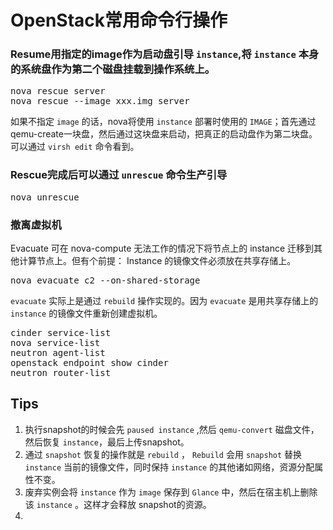 # OpenStack常用命令行操作

### Resume用指定的image作为启动盘引导 `instance`,将 `instance` 本身的系统盘作为第二个磁盘挂载到操作系统上。
<pre>
nova rescue server
nova rescue --image xxx.img server
</pre>
如果不指定 `image` 的话，nova将使用 `instance` 部署时使用的 `IMAGE`；首先通过qemu-create一块盘，然后通过这块盘来启动，把真正的启动盘作为第二块盘。可以通过 `virsh edit` 命令看到。

### Rescue完成后可以通过 `unrescue` 命令生产引导

<pre>
nova unrescue <server>
</pre>

### 撤离虚拟机

Evacuate 可在 nova-compute 无法工作的情况下将节点上的 instance 迁移到其他计算节点上。但有个前提： Instance 的镜像文件必须放在共享存储上。 

<pre>
nova evacuate c2 --on-shared-storage
</pre>
`evacuate` 实际上是通过 `rebuild` 操作实现的。因为 `evacuate` 是用共享存储上的 `instance` 的镜像文件重新创建虚拟机。

<pre>
cinder service-list
nova service-list
neutron agent-list
openstack endpoint show cinder
neutron router-list
</pre>



## Tips

1. 执行snapshot的时候会先 `paused instance` ,然后 `qemu-convert` 磁盘文件，然后恢复 `instance`，最后上传snapshot。
2. 通过 `snapshot` 恢复的操作就是 `rebuild` ， `Rebuild` 会用 `snapshot` 替换 `instance` 当前的镜像文件，同时保持 `instance` 的其他诸如网络，资源分配属性不变。
3. 废弃实例会将 `instance` 作为 `image` 保存到 `Glance` 中，然后在宿主机上删除该 `instance` 。这样才会释放 snapshot的资源。
4. 





